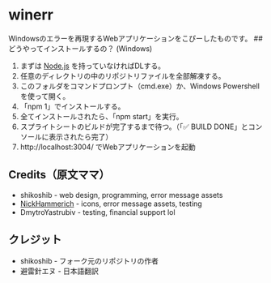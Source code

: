 # winerr
Windowsのエラーを再現するWebアプリケーションをこぴーしたものです。
##　どうやってインストールするの？ (Windows)
1. まずは [Node.js](https://nodejs.org/en/download) を持っていなければDLする。
2. 任意のディレクトリの中のリポジトリファイルを全部解凍する。
3. このフォルダをコマンドプロンプト（cmd.exe）か、Windows Powershellを使って開く。
4. 「npm 1」でインストールする。
5. 全てインストールされたら、「npm start」を実行。
6. スプライトシートのビルドが完了するまで待つ。（「✅ BUILD DONE」とコンソールに表示されたら完了）
7. http://localhost:3004/
   でWebアプリケーションを起動

## Credits（原文ママ）

* shikoshib - web design, programming, error message assets
* [NickHammerich](https://github.com/nickhammerich) - icons, error message assets, testing
* DmytroYastrubiv - testing, financial support lol

## クレジット
* shikoshib - フォーク元のリポジトリの作者
* 避雷針エヌ - 日本語翻訳
